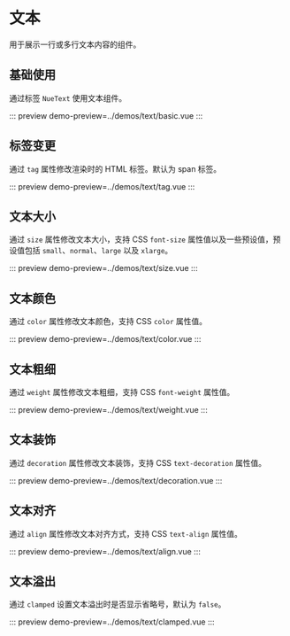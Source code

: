 # 文本

用于展示一行或多行文本内容的组件。

## 基础使用

通过标签 `NueText` 使用文本组件。

::: preview
demo-preview=../demos/text/basic.vue
:::

## 标签变更

通过 `tag` 属性修改渲染时的 HTML 标签。默认为 span 标签。

::: preview
demo-preview=../demos/text/tag.vue
:::

## 文本大小

通过 `size` 属性修改文本大小，支持 CSS `font-size` 属性值以及一些预设值，预设值包括 `small`、`normal`、`large` 以及 `xlarge`。

::: preview
demo-preview=../demos/text/size.vue
:::

## 文本颜色

通过 `color` 属性修改文本颜色，支持 CSS `color` 属性值。

::: preview
demo-preview=../demos/text/color.vue
:::

## 文本粗细

通过 `weight` 属性修改文本粗细，支持 CSS `font-weight` 属性值。

::: preview
demo-preview=../demos/text/weight.vue
:::

## 文本装饰

通过 `decoration` 属性修改文本装饰，支持 CSS `text-decoration` 属性值。

::: preview
demo-preview=../demos/text/decoration.vue
:::

## 文本对齐

通过 `align` 属性修改文本对齐方式，支持 CSS `text-align` 属性值。

::: preview
demo-preview=../demos/text/align.vue
:::

## 文本溢出

通过 `clamped` 设置文本溢出时是否显示省略号，默认为 `false`。

::: preview
demo-preview=../demos/text/clamped.vue
:::
